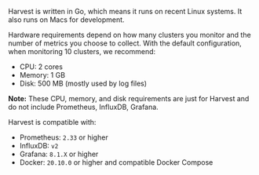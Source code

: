 Harvest is written in Go, which means it runs on recent Linux systems. It also runs on Macs for development.

Hardware requirements depend on how many clusters you monitor and the number of metrics you choose to collect. With the default configuration, when monitoring 10 clusters, we recommend:

- CPU: 2 cores
- Memory: 1 GB
- Disk: 500 MB (mostly used by log files)

**Note:** These CPU, memory, and disk requirements are just for Harvest and do not include Prometheus, InfluxDB, Grafana.

Harvest is compatible with:

- Prometheus: `2.33` or higher
- InfluxDB: `v2`
- Grafana: `8.1.X` or higher
- Docker: `20.10.0` or higher and compatible Docker Compose